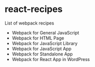 # react-recipes
List of webpack recipes
- Webpack for General JavaScript
- Webpack for HTML Page
- Webpack for JavaScript Library
- Webpack for JavaScript App
- Webpack for Standalone App
- Webpack for React App in WordPress
